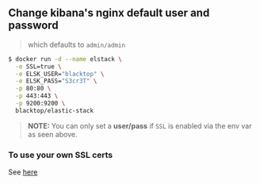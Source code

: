 ## Change kibana's nginx default user and password

> which defaults to `admin/admin`

```bash
$ docker run -d --name elstack \
  -e SSL=true \
  -e ELSK_USER="blacktop" \
  -e ELSK_PASS="S3cr3T" \
  -p 80:80 \
  -p 443:443 \
  -p 9200:9200 \
  blacktop/elastic-stack
```

> **NOTE:** You can only set a **user/pass** if `SSL` is enabled via the env var as seen above.

### To use your own SSL certs

See [here](ssl.md#to-supply-your-own-ssl-certs)
